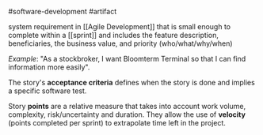 
#software-development #artifact 

system requirement in [[Agile Development]] that is small enough to complete within a [[sprint]] and includes the feature description, beneficiaries, the business value, and priority (who/what/why/when)

*Example*: "As a stockbroker, I want Bloomterm Terminal so that I can find information more easily".

The story's **acceptance criteria** defines when the story is done and implies a specific software test.

Story **points** are a relative measure that takes into account work volume, complexity, risk/uncertainty and duration. They allow the use of **velocity** (points completed per sprint) to extrapolate time left in the project.